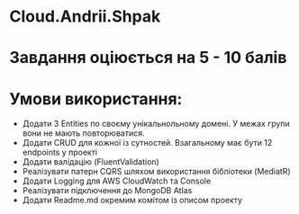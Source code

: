 # Cloud.Andrii.Shpak

# Завдання оціюється на 5 - 10 балів

# Умови використання:

- Додати 3 Entities по своєму унікальнольному домені. У межах групи вони не мають повторюватися.
- Додати CRUD для кожної із сутностей. Взагальному має бути 12 endpoints у проекті
- Додати валідацію (FluentValidation)
- Реалізувати патерн CQRS шляхом використання бібліотеки (MediatR)
- Додати Logging для AWS CloudWatch та Console
- Реалізувати підключення до MongoDB Atlas
- Додати Readme.md окремим комітом із описом проекту

## 

